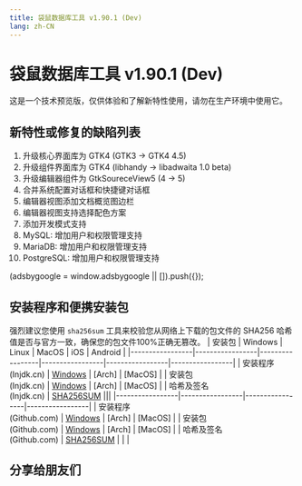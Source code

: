 ```yaml
---
title: 袋鼠数据库工具 v1.90.1 (Dev)
lang: zh-CN
---
```


# 袋鼠数据库工具 v1.90.1 (Dev)
这是一个技术预览版，仅供体验和了解新特性使用，请勿在生产环境中使用它。

## 新特性或修复的缺陷列表
1. 升级核心界面库为 GTK4 (GTK3 -> GTK4 4.5)
2. 升级组件界面库为 GTK4 (libhandy -> libadwaita 1.0 beta)
3. 升级编辑器组件为 GtkSoureceView5 (4 -> 5)
4. 合并系统配置对话框和快捷键对话框
5. 编辑器视图添加文档概览图边栏
6. 编辑器视图支持选择配色方案
7. 添加开发模式支持
8. MySQL: 增加用户和权限管理支持
9. MariaDB: 增加用户和权限管理支持
10. PostgreSQL: 增加用户和权限管理支持

<div>
    <script2 type="text/javascript" async="true" src="https://pagead2.googlesyndication.com/pagead/js/adsbygoogle.js" />
    <ins class="adsbygoogle"
        style="display:block; text-align:center;"
        data-ad-layout="in-article"
        data-ad-format="fluid"
        data-ad-client="ca-pub-3975819313740938"
        data-ad-slot="6760827895"></ins>
    <script2 type="text/javascript">
        (adsbygoogle = window.adsbygoogle || []).push({});
    </script2>
</div>

## 安装程序和便携安装包
强烈建议您使用 `sha256sum` 工具来校验您从网络上下载的包文件的 SHA256 哈希值是否与官方一致，确保您的包文件100%正确无篡改。
| 安装包          | Windows         | Linux           | MacOS           | iOS             | Android         |
|-----------------|-----------------|-----------------|-----------------|-----------------|-----------------|
| 安装程序<br/>(Injdk.cn) | [Windows](https://d4.injdk.cn/dbkangaroo/v1.90.1.211231/kangaroo-1.90.1.211231-AMD64.exe) | [Arch] | [MacOS] |
| 安装包<br/>(Injdk.cn)  | [Windows](https://d4.injdk.cn/dbkangaroo/v1.90.1.211231/kangaroo-1.90.1.211231-AMD64.7z) | [Arch] | [MacOS] |
| 哈希及签名<br/>(Injdk.cn) | [SHA256SUM](https://d4.injdk.cn/dbkangaroo/v1.90.1.211231/kangaroo-1.90.1.211231.sha256sum) |||
|-----------------|-----------------|-----------------|-----------------|
| 安装程序<br/>(Github.com) | [Windows](https://github.com/dbkangaroo/kangaroo/releases/download/v1.90.1.211231/kangaroo-1.90.1.211231-AMD64.exe) | [Arch] | [MacOS] |
| 安装包<br/>(Github.com)  | [Windows](https://github.com/dbkangaroo/kangaroo/releases/download/v1.90.1.211231/kangaroo-1.90.1.211231-AMD64.7z) | [Arch] | [MacOS] |
| 哈希及签名<br/>(Github.com) | [SHA256SUM](https://github.com/dbkangaroo/kangaroo/releases/download/v1.90.1.211231/kangaroo-1.90.1.211231.sha256sum) | | |

## 分享给朋友们
<social-share :networks="['qq', 'weibo', 'douban', 'facebook', 'twitter', 'telegram', 'line', 'skype', 'linkedin']" />

